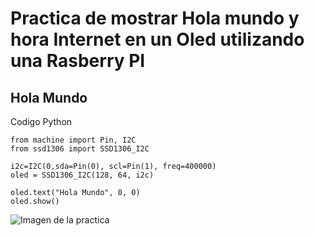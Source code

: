 # Practica de mostrar Hola mundo y hora Internet en un Oled utilizando una Rasberry PI

## Hola Mundo

Codigo Python 
```
from machine import Pin, I2C
from ssd1306 import SSD1306_I2C

i2c=I2C(0,sda=Pin(0), scl=Pin(1), freq=400000)
oled = SSD1306_I2C(128, 64, i2c)

oled.text("Hola Mundo", 0, 0)
oled.show()
```
![Imagen de la practica](Mundo.jpg)
